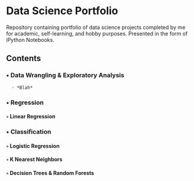 # Data Science Portfolio

Repository containing portfolio of data science projects completed by me for academic, self-learning, and hobby purposes. Presented in the form of iPython Notebooks.

## Contents

### • Data Wrangling & Exploratory Analysis


      ◦ *Blah*
   
### • Regression


   ####   ◦ Linear Regression

### • Classification


   ####   ◦ Logistic Regression
  
  
   ####   ◦ K Nearest Neighbors


   ####   ◦ Decision Trees & Random Forests
